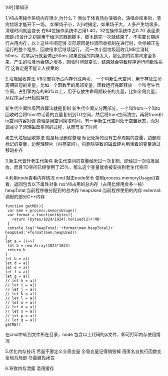 V8引擎知识

1.V8占用操作系统内存很少,为什么？
类似于体育场办演唱会，演唱会结束后，清完垃圾才能开下一场，
如果场子小，2小时搞定，如果场子大，人多产生垃圾多，清理时间就会变长
在64位操作系统中占用1.4G，32位操作系统中占0.7G
表面原因是JS设计之初是用于给浏览器跑脚本，脚本跑完一次就结束了，不需要长期运行占用内存，以上这些空间足够
实际原因是垃圾回收机制在进行时，会停掉正在运行的整个程序，回收结束后继续运行，
而一次小型垃圾回收几MB会消耗50ms，程序运行就会停止50ms
如果说给的内存太大，那么跑的程序肯定会多来，产生的垃圾也会随之增多，回收时间就变长，结果就会导致程序运行间歇性执行
这肯定是不能让人接受的

2.垃圾回收算法
V8引擎将所占内存分成两块，
一个叫新生代空间，用于存放生命周期较短的变量，比如一个函数里的局部变量，函数运行完即释放
一个叫老生代空间，占引擎内存的90%以上，用于存放生命周期较长的变量，比如全局变量，从程序运行开始就存在

新生代空间垃圾回收算法就是复制
新生代空间又分两部分，一个叫from一个叫to
回收时会将from中活着的变量复制到TO空间，然后将from空间清空，再将from和to空间内容对调
原理是用空间换取时间，有一半新生代空间处于空置状态，而对调减少了清理磁盘空间的过程，从而节省了时间

老生代垃圾回收算法 就是标记删除整理
标记死掉的没有生命周期的变量，边删除标记的变量，边整理碎片（内存空间），将删除导致的磁盘碎片用活着的变量通过移动补齐

3.新生代晋升老生代条件
新生代空间的变量经历过一次复制，即经过一次垃圾回收，而且TO空间已经使用了25%，那么这个变量就会被安排到老生代空间

4.利用node查看内存情况
 cmd 敲击node命令
 使用process.memoryUsage()查看，返回包含以下属性对象
 rss:V8占用的总内存（占用比使用会多一些）
 heapTotal:当前程序被分配到的总内存
 heapUsed:当前程序使用的内存
 external:调用的部分C++内存
 ```
 function getMB(){
  var mem = process.memoryUsage()
  var format = function(bytes){
    return (bytes/1024/1024).toFixed(2)+'MB'
  }
  console.log('heapTotal:'+format(mem.heapTotal)+'      heapUsed:'+format(mem.heapUsed))
}
let a = ()=>{
  let b = new Array(1024*1024)
  return b
}
let b = a() 
let d = a()
let e = a()
let f = a()
let g = a()
// let h = a()
// let i = a()
// let j = a()
// let k = a()
// let l = a()
// let m = a()
// let n = a()
// let o = a()
// let p = a()
// let q = a()
getMB()
 ```
 在cmd中转到文件所在目录，node 包含以上代码的js文件，即可打印内存使用情况

5.优化内存技巧
尽量不要定义全局变量
全局变量记得销毁掉
用匿名自执行函数变全局为局部
尽量避免闭包

6.导致内存泄露
滥用缓存
